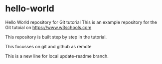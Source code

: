 # hello-world
Hello World repository for Git tutorial
This is an example repository for the Git tutoial on https://www.w3schools.com

This repository is built step by step in the tutorial.

This focusses on git and github as remote

This is a new line for local update-readme branch.

